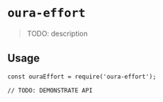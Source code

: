 # `oura-effort`

> TODO: description

## Usage

```
const ouraEffort = require('oura-effort');

// TODO: DEMONSTRATE API
```
